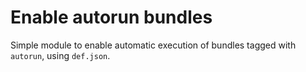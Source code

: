 # Enable autorun bundles

Simple module to enable automatic execution of bundles tagged with `autorun`, using `def.json`.
